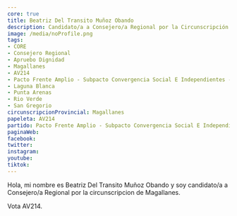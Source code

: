 ```yaml
---
core: true
title: Beatriz Del Transito Muñoz Obando
description: Candidato/a a Consejero/a Regional por la Circunscripción de Magallanes
image: /media/noProfile.png
tags:
- CORE
- Consejero Regional
- Apruebo Dignidad
- Magallanes
- AV214
- Pacto Frente Amplio - Subpacto Convergencia Social E Independientes - Convergencia Social
- Laguna Blanca
- Punta Arenas
- Rio Verde
- San Gregorio
circunscripcionProvincial: Magallanes
papeleta: AV214
partido: Pacto Frente Amplio - Subpacto Convergencia Social E Independientes - Convergencia Social
paginaWeb:
facebook:
twitter:
instagram:
youtube:
tiktok:
---
```

Hola, mi nombre es Beatriz Del Transito Muñoz Obando y soy candidato/a a Consejero/a Regional por la circunscripcion de Magallanes.

Vota AV214.